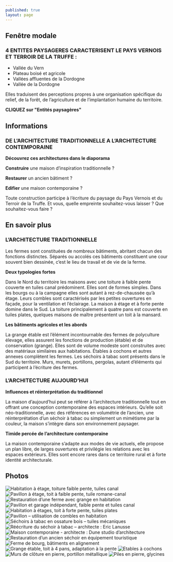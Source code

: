 ```yaml
---
published: true
layout: page
---
```


## Fenêtre modale

### 4 ENTITES PAYSAGERES CARACTERISENT LE PAYS VERNOIS ET TERROIR DE LA TRUFFE :

- Vallée du Vern
- Plateau boisé et agricole
- Vallées affluentes de la Dordogne
- Vallée de la Dordogne

Elles traduisent des perceptions propres à une organisation spécifique du relief, de la forêt, de l’agriculture et de l’implantation humaine du territoire.

**CLIQUEZ sur "Entités paysagères"**

## Informations

### DE L’ARCHITECTURE TRADITIONNELLE A L’ARCHITECTURE CONTEMPORAINE

**Découvrez ces architectures dans le diaporama**

**Construire** une maison d’inspiration traditionnelle ? 

**Restaurer** un ancien bâtiment ?

**Edifier** une maison contemporaine ?

Toute construction participe à l’écriture du paysage du Pays Vernois et du Terroir de la Truffe. Et vous, quelle empreinte souhaitez-vous laisser ? Que souhaitez-vous faire ? 

## En savoir plus

### **L’ARCHITECTURE TRADITIONNELLE**

Les fermes sont constituées de nombreux bâtiments, abritant chacun des fonctions distinctes. Séparés ou accolés ces bâtiments constituent une cour souvent bien dessinée, c’est le lieu de travail et de vie de la ferme.

**Deux typologies fortes**

Dans le Nord du territoire les maisons avec une toiture à faible pente couverte en tuiles canal prédominent. Elles sont de formes simples. Dans les bourgs ou à la campagne elles sont autant à rez-de-chaussée qu’à étage. Leurs combles sont caractérisés par les petites ouvertures en façade, pour la ventilation et l’éclairage.
La maison à étage et à forte pente domine dans le Sud. La toiture principalement à quatre pans est couverte en tuiles plates, quelques maisons de maître présentent un toit à la mansard.

**Les bâtiments agricoles et les abords**

La grange étable est l’élément incontournable des fermes de polyculture élevage, elles assurent les fonctions de production (étable) et de conservation (grange). Elles sont de volume modeste sont construites avec des matériaux similaires aux habitations. Étables à cochons et autres annexes complètent les fermes. Les séchoirs à tabac sont présents dans le Sud du territoire. Murs, murets, portillons, pergolas, autant d’éléments qui participent à l’écriture des fermes.

### L’ARCHITECTURE AUJOURD’HUI

**Influences et réinterprétation du traditionnel**

La maison d’aujourd’hui peut se référer à l’architecture traditionnelle tout en offrant une conception contemporaine des espaces intérieurs. Qu’elle soit néo-traditionnelle, avec des références en volumétrie de l’ancien, une réinterprétation d’un séchoir à tabac ou simplement un mimétisme par la couleur, la maison s’intègre dans son environnement paysager.


**Timide percée de l’architecture contemporaine**

La maison contemporaine s’adapte aux modes de vie actuels, elle propose un plan libre, de larges ouvertures et privilégie les relations avec les espaces extérieurs. Elles sont encore rares dans ce territoire rural et à forte identité architecturale. 


## Photos
![Habitation à étage, toiture faible pente, tuiles canal](//data/images/20/architecture/20_ARCHITECTURE_1.jpg)
![Pavillon à étage, toit à faible pente, tuile romane-canal](/data/images/20/architecture/20_ARCHITECTURE_2.jpg)
![Restauration d’une ferme avec grange en habitation](/data/images/20/architecture/20_ARCHITECTURE_3.jpg)
![Pavillon et garage indépendant, faible pente et tuiles canal ](/data/images/20/architecture/20_ARCHITECTURE_4.jpg)
![Habitation à étages, toit à forte pente, tuiles plates](/data/images/20/architecture/20_ARCHITECTURE_5.jpg)
![Pavillon – utilisation de combles en habitation](/data/images/20/architecture/20_ARCHITECTURE_6.jpg)
![Séchoirs à tabac en ossature bois – tuiles mécaniques](/data/images/20/architecture/20_ARCHITECTURE_7.jpg)
![Réécriture du séchoir à tabac – architecte : Eric Lanusse](/data/images/20/architecture/20_ARCHITECTURE_8.jpg)
![Maison contemporaine - architecte : Dune studio d’architecture](/data/images/20/architecture/20_ARCHITECTURE_9.jpg)
![Restauration d’un ancien séchoir en équipement touristique](/data/images/20/architecture/20_ARCHITECTURE_10.jpg)
![Ferme de bourg, bâtiments en alignement](//data/images/20/architecture/20_ARCHITECTURE_11.jpg)
![Grange étable, toit à 4 pans, adaptation à la pente](/data/images/20/architecture/20_ARCHITECTURE_12.jpg)
![Etables à cochons](/data/images/20/architecture/20_ARCHITECTURE_13.jpg)
![Murs de clôture en pierre, portillon métallique](/data/images/20/architecture/20_ARCHITECTURE_14.jpg)
![Piles en pierre, glycines](/data/images/20/architecture/20_ARCHITECTURE_15.jpg)